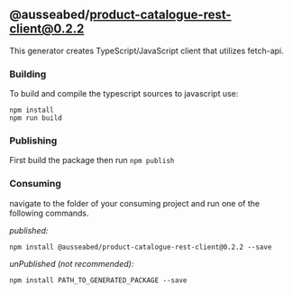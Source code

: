 ## @ausseabed/product-catalogue-rest-client@0.2.2

This generator creates TypeScript/JavaScript client that utilizes fetch-api. 

### Building

To build and compile the typescript sources to javascript use:
```
npm install
npm run build
```

### Publishing

First build the package then run ```npm publish```

### Consuming

navigate to the folder of your consuming project and run one of the following commands.

_published:_

```
npm install @ausseabed/product-catalogue-rest-client@0.2.2 --save
```

_unPublished (not recommended):_

```
npm install PATH_TO_GENERATED_PACKAGE --save
